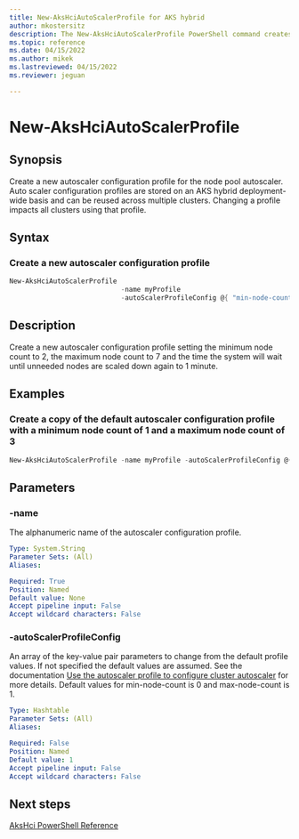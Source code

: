 ```yaml
---
title: New-AksHciAutoScalerProfile for AKS hybrid
author: mkostersitz
description: The New-AksHciAutoScalerProfile PowerShell command creates an autoscaler configuration profile
ms.topic: reference
ms.date: 04/15/2022
ms.author: mikek 
ms.lastreviewed: 04/15/2022
ms.reviewer: jeguan

---
```


# New-AksHciAutoScalerProfile

## Synopsis
Create a new autoscaler configuration profile for the node pool autoscaler. Auto scaler configuration profiles are stored on an AKS hybrid deployment-wide basis and can be reused across multiple clusters. Changing a profile impacts all clusters using that profile.

## Syntax

### Create a new autoscaler configuration profile

```powershell
New-AksHciAutoScalerProfile 
                            -name myProfile 
                            -autoScalerProfileConfig @{ "min-node-count"=2; "max-node-count"=7; 'scale-down-unneeded-time'='1m'}
```

## Description

Create a new autoscaler configuration profile setting the minimum node count to 2, the maximum node count to 7 and the time the system will wait until unneeded nodes are scaled down again to 1 minute. 

## Examples

### Create a copy of the default autoscaler configuration profile with a minimum node count of 1 and a maximum node count of 3

```powershell
New-AksHciAutoScalerProfile -name myProfile -autoScalerProfileConfig @{ "min-node-count"=1; "max-node-count"=3}
```

## Parameters

### -name
The alphanumeric name of the autoscaler configuration profile.

```yaml
Type: System.String
Parameter Sets: (All)
Aliases:

Required: True
Position: Named
Default value: None
Accept pipeline input: False
Accept wildcard characters: False
```

### -autoScalerProfileConfig
An array of the key-value pair parameters to change from the default profile values. If not specified the default values are assumed. See the documentation [Use the autoscaler profile to configure cluster autoscaler](../../work-with-autoscaler-profiles.md) for more details.
Default values for min-node-count is 0 and max-node-count is 1.

```yaml
Type: Hashtable
Parameter Sets: (All)
Aliases:

Required: False
Position: Named
Default value: 1
Accept pipeline input: False
Accept wildcard characters: False
```

## Next steps

[AksHci PowerShell Reference](index.md)
